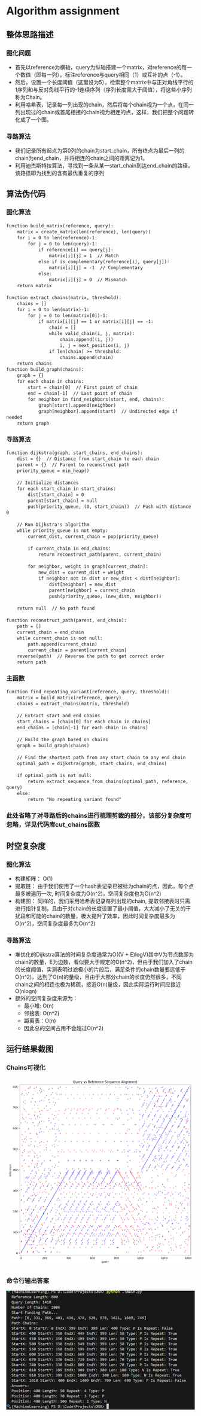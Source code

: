 # Algorithm assignment

## 整体思路描述
### 图化问题
* 首先以reference为横轴，query为纵轴搭建一个matrix，对reference的每一个数值（即每一列），标注reference与query相同（1）或互补的点（-1）。
* 然后，设置一个长度阈值（这里设为5），检索整个matrix中与正对角线平行的1序列和与反对角线平行的-1连续序列（序列长度需大于阈值），将这些小序列称为Chain。
* 利用哈希表，记录每一列出现的chain，然后将每个chain视为一个点，在同一列出现过的chain或首尾相接的chain视为相连的点，这样，我们把整个问题转化成了一个图。
### 寻路算法
* 我们记录所有起点为第0列的chain为start_chain，所有终点为最后一列的chain为end_chain，并将相连的chain之间的距离记为1。
* 利用迪杰斯特拉算法，寻找到一条从某一start_chain到达end_chain的路径，该路径即为找到的含有最优重复的序列
## 算法伪代码
### 图化算法
    function build_matrix(reference, query):
        matrix = create_matrix(len(reference), len(query))
        for i = 0 to len(reference)-1:
            for j = 0 to len(query)-1:
                if reference[i] == query[j]:
                    matrix[i][j] = 1  // Match
                else if is_complementary(reference[i], query[j]):
                    matrix[i][j] = -1  // Complementary
                else:
                    matrix[i][j] = 0  // Mismatch
        return matrix

    function extract_chains(matrix, threshold):
        chains = []
        for i = 0 to len(matrix)-1:
            for j = 0 to len(matrix[0])-1:
                if matrix[i][j] == 1 or matrix[i][j] == -1:
                    chain = []
                    while valid_chain(i, j, matrix):
                        chain.append((i, j))
                        i, j = next_position(i, j)
                    if len(chain) >= threshold:
                        chains.append(chain)
        return chains
    function build_graph(chains):
        graph = {}
        for each chain in chains:
            start = chain[0]  // First point of chain
            end = chain[-1]  // Last point of chain
            for neighbor in find_neighbors(start, end, chains):
                graph[start].append(neighbor)
                graph[neighbor].append(start)  // Undirected edge if needed
        return graph
### 寻路算法
    function dijkstra(graph, start_chains, end_chains):
        dist = {}  // Distance from start_chain to each chain
        parent = {}  // Parent to reconstruct path
        priority_queue = min_heap()

        // Initialize distances
        for each start_chain in start_chains:
            dist[start_chain] = 0
            parent[start_chain] = null
            push(priority_queue, (0, start_chain))  // Push with distance 0

        // Run Dijkstra's algorithm
        while priority_queue is not empty:
            current_dist, current_chain = pop(priority_queue)
            
            if current_chain in end_chains:
                return reconstruct_path(parent, current_chain)
            
            for neighbor, weight in graph[current_chain]:
                new_dist = current_dist + weight
                if neighbor not in dist or new_dist < dist[neighbor]:
                    dist[neighbor] = new_dist
                    parent[neighbor] = current_chain
                    push(priority_queue, (new_dist, neighbor))
        
        return null  // No path found

    function reconstruct_path(parent, end_chain):
        path = []
        current_chain = end_chain
        while current_chain is not null:
            path.append(current_chain)
            current_chain = parent[current_chain]
        reverse(path)  // Reverse the path to get correct order
        return path
### 主函数
    function find_repeating_variant(reference, query, threshold):
        matrix = build_matrix(reference, query)
        chains = extract_chains(matrix, threshold)
        
        // Extract start and end chains
        start_chains = [chain[0] for each chain in chains]
        end_chains = [chain[-1] for each chain in chains]
        
        // Build the graph based on chains
        graph = build_graph(chains)
        
        // Find the shortest path from any start_chain to any end_chain
        optimal_path = dijkstra(graph, start_chains, end_chains)
        
        if optimal_path is not null:
            return extract_sequence_from_chains(optimal_path, reference, query)
        else:
            return "No repeating variant found"
### 此处省略了对寻路后的chains进行梳理剪裁的部分，该部分复杂度可忽略，详见代码库cut_chains函数
## 时空复杂度

### 图化算法
* 构建矩阵： O(1)
* 提取链： 由于我们使用了一个hash表记录已被标为chain的点，因此，每个点最多被遍历一次, 时间复杂度为O(n^2)，空间复杂度也为O(n^2)
* 构建图： 同样的，我们采用哈希表记录每列出现的chain, 提取邻接表时只需进行指针复制，且由于对chain的长度设置了最小阈值，大大减小了无关的干扰段和可能的chain的数量，极大提升了效率，因此时间复杂度最多为O(n^2)，空间复杂度最多为O(n^2)
### 寻路算法
* 堆优化的Dijkstra算法的时间复杂度通常为O((V + E)logV)其中V为节点数即为chain的数量，E为边数，看似要大于规定的O(n^2)，但由于我们加入了chain的长度阈值，实测表明过滤极小的片段后，满足条件的chain数量要远低于O(n^2)，达到了O(n)的量级，且由于大部分chain的长度仍然很多，不同chain之间的相连也极为稀疏，接近O(n)量级，因此实际运行时间应接近O(nlogn)
* 额外的空间复杂度来源为：
  * 最小堆: O(n)
  * 邻接表: O(n^2)
  * 距离表：O(n)
  * 因此总的空间占用不会超过O(n^2)
## 运行结果截图
### Chains可视化
<img src = "./docs/imgs/lab1_figure.png">

### 命令行输出答案
<img src = "./docs/imgs/lab1_cmd.png">
